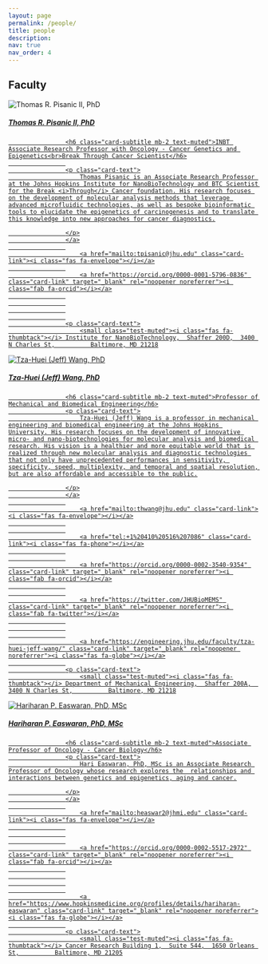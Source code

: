 ```yaml
---
layout: page
permalink: /people/
title: people
description: 
nav: true
nav_order: 4
---
```


            
<h2 id="faculty">Faculty</h2>

<p>
    </p>
<div class="card hoverable">
        <div class="row no-gutters">
            <div class="col-sm-4 col-md-3">
                <img src="/epidiagnostics/assets/img/team/prof_pic_tall.png" class="card-img img-fluid" alt="Thomas R. Pisanic II, PhD">
            </div>
            <div class="team col-sm-8 col-md-9">
                <div class="card-body">
                    <a href="/epidiagnostics/members/pisanic/">
                    <h5 class="card-title">Thomas R. Pisanic II, PhD</h5>
                    
                    <h6 class="card-subtitle mb-2 text-muted">INBT Associate Research Professor with Oncology - Cancer Genetics and Epigenetics<br>Break Through Cancer Scientist</h6>
                    
                    <p class="card-text">
                        Thomas Pisanic is an Associate Research Professor at the Johns Hopkins Institute for NanoBioTechnology and BTC Scientist for the Break <i>Through</i> Cancer foundation. His research focuses on the development of molecular analysis methods that leverage advanced microfluidic technologies, as well as bespoke bioinformatic tools to elucidate the epigenetics of carcinogenesis and to translate this knowledge into new approaches for cancer diagnostics.

                    </p>
                    </a>
                    
                        <a href="mailto:tpisanic@jhu.edu" class="card-link"><i class="fas fa-envelope"></i></a>
                    
                        <a href="https://orcid.org/0000-0001-5796-0836" class="card-link" target="_blank" rel="noopener noreferrer"><i class="fab fa-orcid"></i></a>
                    
                    
                    
                    
                    <p class="card-text">
                        <small class="test-muted"><i class="fas fa-thumbtack"></i> Institute for NanoBioTechnology,  Shaffer 200D,  3400 N Charles St,          Baltimore, MD 21218
</small>
                    </p>
                </div>
            </div>
        </div>
    </div>


<p>
    </p>
<div class="card hoverable">
        <div class="row no-gutters">
            <div class="col-sm-4 col-md-3">
                <img src="/epidiagnostics/assets/img/team/wang-pic.png" class="card-img img-fluid" alt="Tza-Huei (Jeff) Wang, PhD">
            </div>
            <div class="team col-sm-8 col-md-9">
                <div class="card-body">
                     <a href="https://engineering.jhu.edu/faculty/tza-huei-jeff-wang/" target="_blank" rel="noopener noreferrer">
                    <h5 class="card-title">Tza-Huei (Jeff) Wang, PhD</h5>
                    
                    <h6 class="card-subtitle mb-2 text-muted">Professor of Mechanical and Biomedical Engineering</h6>
                    <p class="card-text">
                        Tza-Huei (Jeff) Wang is a professor in mechanical engineering and biomedical engineering at the Johns Hopkins University. His research focuses on the development of innovative micro- and nano-biotechnologies for molecular analysis and biomedical research. His vision is a healthier and more equitable world that is realized through new molecular analysis and diagnostic technologies that not only have unprecedented performances in sensitivity, specificity, speed, multiplexity, and temporal and spatial resolution, but are also affordable and accessible to the public.

                    </p>
                    </a>
                    
                        <a href="mailto:thwang@jhu.edu" class="card-link"><i class="fas fa-envelope"></i></a>
                    
                    
                        <a href="tel:+1%20410%20516%207086" class="card-link"><i class="fas fa-phone"></i></a>
                    
                    
                        <a href="https://orcid.org/0000-0002-3540-9354" class="card-link" target="_blank" rel="noopener noreferrer"><i class="fab fa-orcid"></i></a>
                    
                    
                        <a href="https://twitter.com/JHUBioMEMS" class="card-link" target="_blank" rel="noopener noreferrer"><i class="fab fa-twitter"></i></a>
                    
                    
                    
                        <a href="https://engineering.jhu.edu/faculty/tza-huei-jeff-wang/" class="card-link" target="_blank" rel="noopener noreferrer"><i class="fas fa-globe"></i></a>
                    
                    <p class="card-text">
                        <small class="test-muted"><i class="fas fa-thumbtack"></i> Department of Mechanical Engineering,  Shaffer 200A,  3400 N Charles St,          Baltimore, MD 21218
</small>
                    </p>
                </div>
            </div>
        </div>
    </div>


<p>
    </p>
<div class="card hoverable">
        <div class="row no-gutters">
            <div class="col-sm-4 col-md-3">
                <img src="/epidiagnostics/assets/img/team/hari-pic.jpg" class="card-img img-fluid" alt="Hariharan P. Easwaran, PhD, MSc">
            </div>
            <div class="team col-sm-8 col-md-9">
                <div class="card-body">
                     <a href="https://www.hopkinsmedicine.org/profiles/details/hariharan-easwaran" target="_blank" rel="noopener noreferrer">
                    <h5 class="card-title">Hariharan P. Easwaran, PhD, MSc</h5>
                    
                    <h6 class="card-subtitle mb-2 text-muted">Associate Professor of Oncology - Cancer Biology</h6>
                    <p class="card-text">
                        Hari Easwaran, PhD, MSc is an Associate Research Professor of Oncology whose research explores the  relationships and interactions between genetics and epigenetics, aging and cancer.

                    </p>
                    </a>
                    
                        <a href="mailto:heaswar2@jhmi.edu" class="card-link"><i class="fas fa-envelope"></i></a>
                    
                    
                    
                        <a href="https://orcid.org/0000-0002-5517-2972" class="card-link" target="_blank" rel="noopener noreferrer"><i class="fab fa-orcid"></i></a>
                    
                    
                    
                    
                        <a href="https://www.hopkinsmedicine.org/profiles/details/hariharan-easwaran" class="card-link" target="_blank" rel="noopener noreferrer"><i class="fas fa-globe"></i></a>
                    
                    <p class="card-text">
                        <small class="test-muted"><i class="fas fa-thumbtack"></i> Cancer Research Building 1,  Suite 544,  1650 Orleans St,          Baltimore, MD 21205
</small>
                    </p>
                </div>
            </div>
        </div>
    </div>


<p>
    </p>
